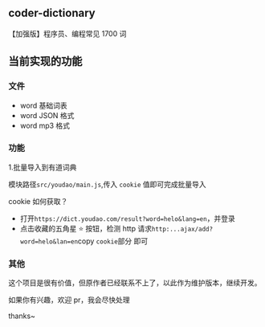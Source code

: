 ## coder-dictionary

【加强版】程序员、编程常见 1700 词

## 当前实现的功能

### 文件

- word 基础词表
- word JSON 格式
- word mp3 格式

### 功能

1.批量导入到有道词典

模块路径`src/youdao/main.js`,传入 `cookie` 值即可完成批量导入

cookie 如何获取？

- 打开`https://dict.youdao.com/result?word=helo&lang=en`，并登录
- 点击收藏的五角星 ⭐️ 按钮，检测 http 请求`http:...ajax/add?word=helo&lan=en`copy `cookie`部分 即可

### 其他

这个项目是很有价值，但原作者已经联系不上了，以此作为维护版本，继续开发。

如果你有兴趣，欢迎 pr，我会尽快处理

thanks~
